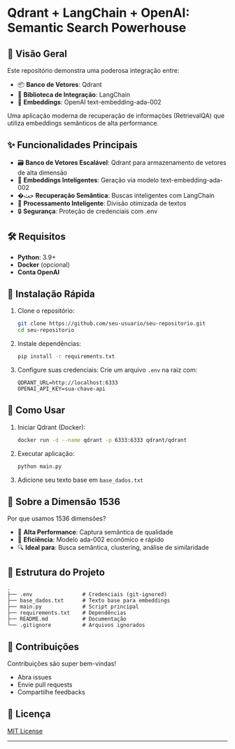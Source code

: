 # Qdrant + LangChain + OpenAI: Semantic Search Powerhouse

## 📘 Visão Geral

Este repositório demonstra uma poderosa integração entre:
- 📦 **Banco de Vetores**: Qdrant
- 🔗 **Biblioteca de Integração**: LangChain
- 🤖 **Embeddings**: OpenAI text-embedding-ada-002

Uma aplicação moderna de recuperação de informações (RetrievalQA) que utiliza embeddings semânticos de alta performance.

## ✨ Funcionalidades Principais

- 🗃️ **Banco de Vetores Escalável**: Qdrant para armazenamento de vetores de alta dimensão
- 🧠 **Embeddings Inteligentes**: Geração via modelo text-embedding-ada-002
- �حث **Recuperação Semântica**: Buscas inteligentes com LangChain
- 📄 **Processamento Inteligente**: Divisão otimizada de textos
- 🔒 **Segurança**: Proteção de credenciais com .env

## 🛠️ Requisitos

- **Python**: 3.9+
- **Docker** (opcional)
- **Conta OpenAI**

## 🚀 Instalação Rápida

1. Clone o repositório:
   ```bash
   git clone https://github.com/seu-usuario/seu-repositorio.git
   cd seu-repositorio
   ```

2. Instale dependências:
   ```bash
   pip install -r requirements.txt
   ```

3. Configure suas credenciais:
   Crie um arquivo `.env` na raiz com:
   ```
   QDRANT_URL=http://localhost:6333
   OPENAI_API_KEY=sua-chave-api
   ```

## 🔬 Como Usar

1. Iniciar Qdrant (Docker):
   ```bash
   docker run -d --name qdrant -p 6333:6333 qdrant/qdrant
   ```

2. Executar aplicação:
   ```bash
   python main.py
   ```

3. Adicione seu texto base em `base_dados.txt`

## 🧮 Sobre a Dimensão 1536

Por que usamos 1536 dimensões?

- 🚀 **Alta Performance**: Captura semântica de qualidade
- 💨 **Eficiência**: Modelo ada-002 econômico e rápido
- 🔍 **Ideal para**: Busca semântica, clustering, análise de similaridade

## 📂 Estrutura do Projeto

```
.
├── .env                # Credenciais (git-ignored)
├── base_dados.txt      # Texto base para embeddings
├── main.py             # Script principal
├── requirements.txt    # Dependências
├── README.md           # Documentação
└── .gitignore          # Arquivos ignorados
```

## 🤝 Contribuições

Contribuições são super bem-vindas! 

- Abra issues
- Envie pull requests
- Compartilhe feedbacks

## 📄 Licença

[MIT License](LICENSE)

---
